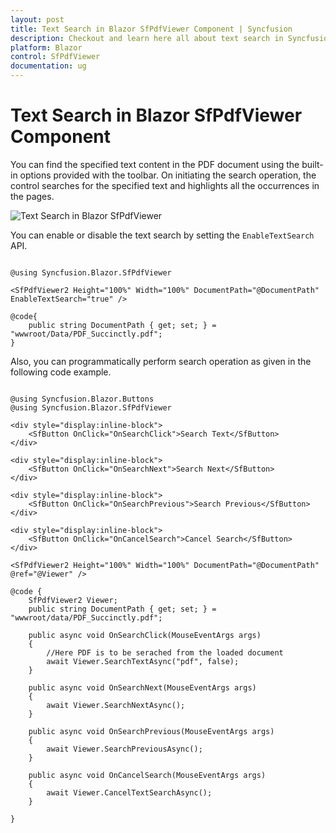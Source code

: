 ```yaml
---
layout: post
title: Text Search in Blazor SfPdfViewer Component | Syncfusion
description: Checkout and learn here all about text search in Syncfusion Blazor SfPdfViewer component and much more.
platform: Blazor
control: SfPdfViewer
documentation: ug
---
```


# Text Search in Blazor SfPdfViewer Component

You can find the specified text content in the PDF document using the built-in options provided with the toolbar. On initiating the search operation, the control searches for the specified text and highlights all the occurrences in the pages.

![Text Search in Blazor SfPdfViewer](../pdfviewer/images/blazor-pdfviewer-text-search.png)

You can enable or disable the text search by setting the `EnableTextSearch` API.

```cshtml

@using Syncfusion.Blazor.SfPdfViewer

<SfPdfViewer2 Height="100%" Width="100%" DocumentPath="@DocumentPath" EnableTextSearch="true" />

@code{
    public string DocumentPath { get; set; } = "wwwroot/Data/PDF_Succinctly.pdf";
}

```

Also, you can programmatically perform search operation as given in the following code example.

```cshtml

@using Syncfusion.Blazor.Buttons
@using Syncfusion.Blazor.SfPdfViewer

<div style="display:inline-block">
    <SfButton OnClick="OnSearchClick">Search Text</SfButton>
</div>

<div style="display:inline-block">
    <SfButton OnClick="OnSearchNext">Search Next</SfButton>
</div>

<div style="display:inline-block">
    <SfButton OnClick="OnSearchPrevious">Search Previous</SfButton>
</div>

<div style="display:inline-block">
    <SfButton OnClick="OnCancelSearch">Cancel Search</SfButton>
</div>

<SfPdfViewer2 Height="100%" Width="100%" DocumentPath="@DocumentPath" @ref="@Viewer" />

@code {
    SfPdfViewer2 Viewer;
    public string DocumentPath { get; set; } = "wwwroot/data/PDF_Succinctly.pdf";

    public async void OnSearchClick(MouseEventArgs args)
    {
        //Here PDF is to be serached from the loaded document
        await Viewer.SearchTextAsync("pdf", false);
    }

    public async void OnSearchNext(MouseEventArgs args)
    {
        await Viewer.SearchNextAsync();
    }

    public async void OnSearchPrevious(MouseEventArgs args)
    {
        await Viewer.SearchPreviousAsync();
    }

    public async void OnCancelSearch(MouseEventArgs args)
    {
        await Viewer.CancelTextSearchAsync();
    }

}

```
